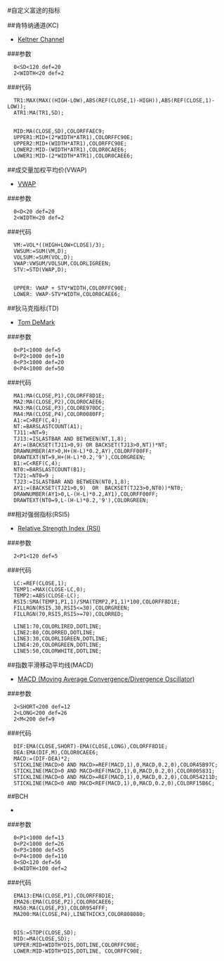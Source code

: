#自定义富途的指标

##肯特纳通道(KC)
- [Keltner Channel](http://stockcharts.com/school/doku.php?id=chart_school:technical_indicators:keltner_channels)

###参数

      0<SD<120 def=20
      2<WIDTH<20 def=2

###代码

      TR1:MAX(MAX((HIGH-LOW),ABS(REF(CLOSE,1)-HIGH)),ABS(REF(CLOSE,1)-LOW));
      ATR1:MA(TR1,SD);
      
      
      MID:MA(CLOSE,SD),COLORFFAEC9;
      UPPER1:MID+(2*WIDTH*ATR1),COLORFFC90E;
      UPPER2:MID+(WIDTH*ATR1),COLORFFC90E;
      LOWER2:MID-(WIDTH*ATR1),COLOR0CAEE6;
      LOWER1:MID-(2*WIDTH*ATR1),COLOR0CAEE6;


##成交量加权平均价(VWAP)
- [VWAP](http://stockcharts.com/school/doku.php?id=chart_school:technical_indicators:vwap_intraday)

###参数

      0<D<20 def=20
      2<WIDTH<20 def=2

###代码

      VM:=VOL*((HIGH+LOW+CLOSE)/3);
      VWSUM:=SUM(VM,D);
      VOLSUM:=SUM(VOL,D);
      VWAP:VWSUM/VOLSUM,COLORLIGREEN;
      STV:=STD(VWAP,D);
      
      
      UPPER: VWAP + STV*WIDTH,COLORFFC90E;
      LOWER: VWAP-STV*WIDTH,COLOR0CAEE6;





##狄马克指标(TD)
- [Tom DeMark](https://forextraininggroup.com/introduction-tom-demark-indicators-studies/)

###参数

      0<P1<1000 def=5
      0<P2<1000 def=10
      0<P3<1000 def=20
      0<P4<1000 def=50

###代码

      MA1:MA(CLOSE,P1),COLORFF8D1E;
      MA2:MA(CLOSE,P2),COLOR0CAEE6;
      MA3:MA(CLOSE,P3),COLORE970DC;
      MA4:MA(CLOSE,P4),COLOR0080FF;
      A1:=C>REF(C,4);
      NT:=BARSLASTCOUNT(A1);
      TJ11:=NT=9;
      TJ13:=ISLASTBAR AND BETWEEN(NT,1,8);
      AY:=(BACKSET(TJ11>0,9) OR BACKSET(TJ13>0,NT))*NT;
      DRAWNUMBER(AY>0,H+(H-L)*0.2,AY),COLORFF00FF;
      DRAWTEXT(NT=9,H+(H-L)*0.2,'9'),COLORGREEN;
      B1:=C<REF(C,4);
      NT0:=BARSLASTCOUNT(B1);
      TJ21:=NT0=9 ;
      TJ23:=ISLASTBAR AND BETWEEN(NT0,1,8);
      AY1:=(BACKSET(TJ21>0,9)  OR  BACKSET(TJ23>0,NT0))*NT0;
      DRAWNUMBER(AY1>0,L-(H-L)*0.2,AY1),COLORFF00FF;
      DRAWTEXT(NT0=9,L-(H-L)*0.2,'9'),COLORGREEN;




##相对强弱指标(RSI5)
- [Relative Strength Index (RSI)](https://school.stockcharts.com/doku.php?id=technical_indicators:relative_strength_index_rsi)

###参数

      2<P1<120 def=5

###代码

      LC:=REF(CLOSE,1);
      TEMP1:=MAX(CLOSE-LC,0);
      TEMP2:=ABS(CLOSE-LC);
      RSI5:SMA(TEMP1,P1,1)/SMA(TEMP2,P1,1)*100,COLORFF8D1E;
      FILLRGN(RSI5,30,RSI5<=30),COLORGREEN;
      FILLRGN(70,RSI5,RSI5>=70),COLORRED;
      
      LINE1:70,COLORLIRED,DOTLINE;
      LINE2:80,COLORRED,DOTLINE;
      LINE3:30,COLORLIGREEN,DOTLINE;
      LINE4:20,COLORGREEN,DOTLINE;
      LINE5:50,COLORWHITE,DOTLINE;




##指数平滑移动平均线(MACD)
- [MACD (Moving Average Convergence/Divergence Oscillator)](https://school.stockcharts.com/doku.php?id=technical_indicators:moving_average_convergence_divergence_macd)

###参数

      2<SHORT<200 def=12
      2<LONG<200 def=26
      2<M<200 def=9

###代码

      DIF:EMA(CLOSE,SHORT)-EMA(CLOSE,LONG),COLORFF8D1E;
      DEA:EMA(DIF,M),COLOR0CAEE6;
      MACD:=(DIF-DEA)*2;
      STICKLINE(MACD>0 AND MACD>=REF(MACD,1),0,MACD,0.2,0),COLOR45B97C;
      STICKLINE(MACD>0 AND MACD<REF(MACD,1),0,MACD,0.2,0),COLOR005831;
      STICKLINE(MACD<0 AND MACD>=REF(MACD,1),0,MACD,0.2,0),COLOR54211D;
      STICKLINE(MACD<0 AND MACD<REF(MACD,1),0,MACD,0.2,0),COLORF15B6C;



##BCH
- []()

###参数

      0<P1<1000 def=13
      0<P2<1000 def=26
      0<P3<1000 def=55
      0<P4<1000 def=110
      0<SD<120 def=56
      0<WIDTH<100 def=2

###代码

      EMA13:EMA(CLOSE,P1),COLORFF8D1E;
      EMA26:EMA(CLOSE,P2),COLOR0CAEE6;
      MA50:MA(CLOSE,P3),COLOR954FFF;
      MA200:MA(CLOSE,P4),LINETHICK3,COLOR808080;
      
      
      DIS:=STDP(CLOSE,SD);
      MID:=MA(CLOSE,SD);
      UPPER:MID+WIDTH*DIS,DOTLINE,COLORFFC90E;
      LOWER:MID-WIDTH*DIS,DOTLINE, COLORFFC90E;





